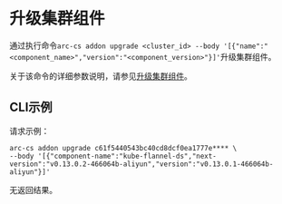 # 升级集群组件

通过执行命令`arc-cs addon upgrade <cluster_id> --body '[{"name":"<component_name>","version":"<component_version>"}]'`升级集群组件。

关于该命令的详细参数说明，请参见[升级集群组件](/cn.zh-CN/API参考/组件/升级集群组件.md)。

## CLI示例

请求示例：

```
arc-cs addon upgrade c61f5440543bc40cd8dcf0ea1777e**** \
--body '[{"component-name":"kube-flannel-ds","next-version":"v0.13.0.2-466064b-aliyun","version":"v0.13.0.1-466064b-aliyun"}]'
```

无返回结果。

